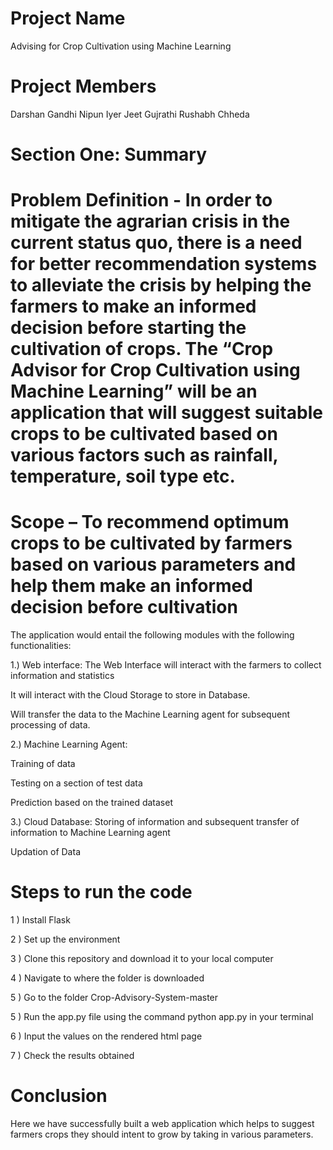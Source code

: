 # Project Name
Advising for Crop Cultivation using Machine Learning


# Project Members
Darshan Gandhi 
Nipun Iyer
Jeet Gujrathi 
Rushabh Chheda 

# Section One: Summary

# Problem Definition - In order to mitigate the agrarian crisis in the current status quo, there is a need for better recommendation systems to alleviate the crisis by helping the farmers to make an informed decision before starting the cultivation of crops. The “Crop Advisor for Crop Cultivation using Machine Learning” will be an application that will suggest suitable crops to be cultivated based on various factors such as rainfall, temperature, soil type etc. 

# Scope – To recommend optimum crops to be cultivated by farmers based on various parameters and help them make an informed decision before cultivation   
The application would entail the following modules with the following functionalities:

1.) Web interface: The Web Interface will interact with the farmers to collect information and statistics

It will interact with the Cloud Storage to store in Database.

Will transfer the data to the Machine Learning agent for subsequent processing of data.

2.) Machine Learning Agent:

Training of data

Testing on a section of test data

Prediction based on the trained dataset

3.) Cloud Database: Storing of information and subsequent transfer of information to Machine Learning agent

Updation of Data

# Steps to run the code 

1 ) Install Flask 

2 ) Set up the environment

3 ) Clone this repository and download it to your local computer

4 ) Navigate to where the folder is downloaded 

5 ) Go to the folder Crop-Advisory-System-master

5 ) Run the app.py file using the command python app.py in your terminal 

6 ) Input the values on the rendered html page

7 ) Check the results obtained 


# Conclusion 

Here we have successfully built a web application which helps to suggest farmers crops they should intent to grow by taking in various parameters.
